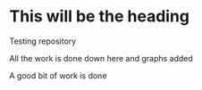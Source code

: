 # This will be the heading
Testing repository


All the work is done down here and graphs added

A good bit of work is done
